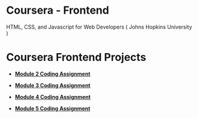 # Coursera - Frontend
HTML, CSS, and Javascript for Web Developers ( Johns Hopkins University )


# Coursera Frontend Projects

- [**Module 2 Coding Assignment**](https://hoanganh8499hd.github.io/coursera-frontend/Module-2-Coding-Assignment/index.html)

- [**Module 3 Coding Assignment**](https://hoanganh8499hd.github.io/coursera-frontend/Module-3-Coding-Assignment/index.html)

- [**Module 4 Coding Assignment**](https://hoanganh8499hd.github.io/coursera-frontend/Module-4-Coding-Assignment/index.html)

- [**Module 5 Coding Assignment**](https://hoanganh8499hd.github.io/coursera-frontend/Module-5-Coding-Assignment/index.html)